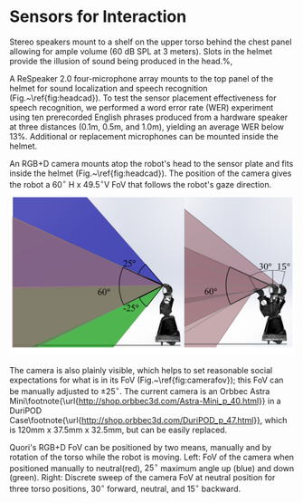 # Sensors for Interaction

Stereo speakers mount to a shelf on the upper torso behind the chest panel allowing for ample volume (60 dB SPL at 3 meters). Slots in the helmet provide the illusion of sound being produced in the head.%,

A ReSpeaker 2.0 four-microphone array mounts to the top panel of the helmet for sound localization and speech recognition (Fig.~\ref{fig:headcad}).
To test the sensor placement effectiveness for speech recognition, we performed a word error rate (WER) experiment using ten prerecorded English phrases produced from a hardware speaker at three distances (0.1m, 0.5m, and 1.0m), yielding an average WER below 13\%.
Additional or replacement microphones can be mounted inside the helmet.

An RGB+D camera mounts atop the robot's head to the sensor plate and fits inside the helmet (Fig.~\ref{fig:headcad}). The position of the camera gives the robot a $60^{\circ}$ H x $49.5^{\circ}$V FoV that follows the robot's gaze direction.

![Quori FoV](../images/quori_fov.png)

The camera is also plainly visible, which helps to set reasonable social expectations for what is in its FoV (Fig.~\ref{fig:camerafov}); this FoV can be manually adjusted to $\pm 25^{\circ}$. The current camera is an Orbbec Astra Mini\footnote{\url{http://shop.orbbec3d.com/Astra-Mini_p_40.html}} in a DuriPOD Case\footnote{\url{http://shop.orbbec3d.com/DuriPOD_p_47.html}}, which is 120mm x 37.5mm x 32.5mm, but can be easily replaced.

Quori's RGB+D FoV can be positioned by two means, manually and by rotation of the torso while the robot is moving. Left: FoV of the camera when positioned manually to neutral(red), $25^{\circ}$ maximum angle up (blue) and down (green). Right: Discrete sweep of the camera FoV at neutral position for three torso positions, $30^{\circ}$ forward, neutral, and $15^{\circ}$ backward.

<!-- TODO add snapshot of ROS software showing what's seen, and link to software section -->
